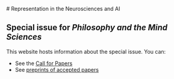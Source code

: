 # Representation in the Neurosciences and AI

## Special issue for *Philosophy and the Mind Sciences*

This website hosts information about the special issue. You can:

- See the [Call for Papers](cfp.md)
- See [preprints of accepted papers](preprints.md)
